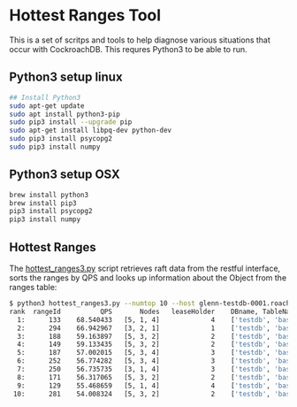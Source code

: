 # Hottest Ranges Tool
This is a set of scritps and tools to help diagnose various situations that occur with CockroachDB.  This requres Python3 to be able to run.

## Python3 setup linux
```bash
## Install Python3
sudo apt-get update
sudo apt install python3-pip
sudo pip3 install --upgrade pip
sudo apt-get install libpq-dev python-dev
sudo pip3 install psycopg2
sudo pip3 install numpy
```

## Python3 setup OSX
```bash
brew install python3
brew install pip3
pip3 install psycopg2
pip3 install numpy
```

## Hottest Ranges

The [hottest_ranges3.py](hottest_ranges3.py) script retrieves raft data from the restful interface, sorts the ranges by QPS and looks up information about the Object from the ranges table:

```bash
$ python3 hottest_ranges3.py --numtop 10 --host glenn-testdb-0001.roachprod.crdb.io --adminport 26258 --dbport 26257
rank  rangeId	       QPS	     Nodes	 leaseHolder	DBname, TableName, IndexName
  1:      133	 68.540433	 [5, 1, 4]	           4	['testdb', 'basetable', 'idx1_basetable']
  2:      294	 66.942967	 [3, 2, 1]	           1	['testdb', 'basetable', 'idx1_basetable']
  3:      188	 59.163897	 [5, 3, 2]	           2	['testdb', 'basetable', 'idx1_basetable']
  4:      149	 59.133435	 [5, 3, 2]	           2	['testdb', 'basetable', 'idx1_basetable']
  5:      187	 57.002015	 [5, 3, 4]	           3	['testdb', 'basetable', 'idx1_basetable']
  6:      252	 56.774282	 [5, 3, 4]	           3	['testdb', 'basetable', 'idx1_basetable']
  7:      250	 56.735735	 [3, 1, 4]	           3	['testdb', 'basetable', 'idx1_basetable']
  8:      171	 56.317065	 [5, 3, 2]	           2	['testdb', 'basetable', 'idx1_basetable']
  9:      129	 55.468659	 [5, 1, 4]	           4	['testdb', 'basetable', 'idx1_basetable']
 10:      281	 54.008324	 [5, 3, 2]	           2	['testdb', 'basetable', 'idx1_basetable']
 ```

